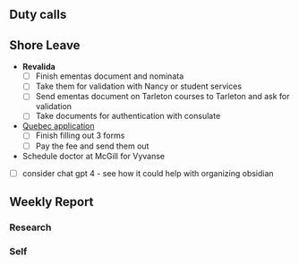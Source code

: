 ## Duty calls

## Shore Leave

- **Revalida**
	- [ ] Finish ementas document and nominata
	- [ ] Take them for validation with Nancy or student services
	- [ ] Send ementas document on Tarleton courses to Tarleton and ask for validation
	- [ ] Take documents for authentication with consulate

- [Quebec application](https://www.quebec.ca/en/immigration/sponsor-family-member/sponsoring-spouse-conjugal-partner/submitting-undertaking-application)
	- [ ] Finish filling out 3 forms
	- [ ] Pay the fee and send them out
- Schedule doctor at McGill for Vyvanse

- [ ] consider chat gpt 4 - see how it could help with organizing obsidian
## Weekly Report
### Research

### Self

